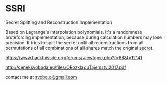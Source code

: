 # SSRI
Secret Splitting and Reconstruction Implementation

Based on Lagrange's interpolation polynomials. It's a randomness bruteforcing implementation, because during calculation numbers may lose precision. It tries to split the secret until all reconstructions from all permutations of all combinations of all shares match the original secret.

https://www.hackthissite.org/forums/viewtopic.php?f=68&t=12141

http://ceneksvoboda.eu/files/ORozkladuTajemstvi2017.pdf

contact me at svobo.c@gmail.com

